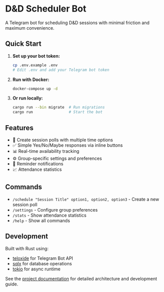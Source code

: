 # D&D Scheduler Bot

A Telegram bot for scheduling D&D sessions with minimal friction and maximum convenience.

## Quick Start

1. **Set up your bot token:**
   ```bash
   cp .env.example .env
   # Edit .env and add your Telegram bot token
   ```

2. **Run with Docker:**
   ```bash
   docker-compose up -d
   ```

3. **Or run locally:**
   ```bash
   cargo run --bin migrate  # Run migrations
   cargo run                # Start the bot
   ```

## Features

- 🎲 Create session polls with multiple time options
- ✅ Simple Yes/No/Maybe responses via inline buttons  
- 📊 Real-time availability tracking
- ⚙️ Group-specific settings and preferences
- 🔔 Reminder notifications
- 📈 Attendance statistics

## Commands

- `/schedule "Session Title" option1, option2, option3` - Create a new session poll
- `/settings` - Configure group preferences
- `/stats` - Show attendance statistics
- `/help` - Show all commands

## Development

Built with Rust using:
- [teloxide](https://github.com/teloxide/teloxide) for Telegram Bot API
- [sqlx](https://github.com/launchbadge/sqlx) for database operations
- [tokio](https://tokio.rs/) for async runtime

See the [project documentation](docs/) for detailed architecture and development guide.
